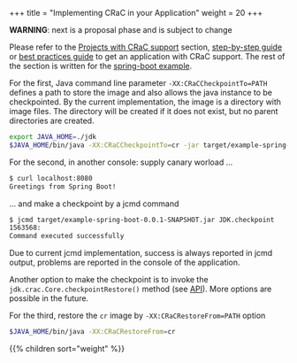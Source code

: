 +++
title = "Implementing CRaC in your Application"
weight = 20
+++

**WARNING**: next is a proposal phase and is subject to change

Please refer to the [Projects with CRaC support](#projects-with-crac-support) section, [step-by-step guide](STEP-BY-STEP.md) or [best practices guide](best-practices.md) to get an application with CRaC support.
The rest of the section is written for the [spring-boot example](#spring-boot).

For the first, Java command line parameter `-XX:CRaCCheckpointTo=PATH` defines a path to store the image and also allows the java instance to be checkpointed.
By the current implementation, the image is a directory with image files.
The directory will be created if it does not exist, but no parent directories are created.

```sh
export JAVA_HOME=./jdk
$JAVA_HOME/bin/java -XX:CRaCCheckpointTo=cr -jar target/example-spring-boot-0.0.1-SNAPSHOT.jar
```

For the second, in another console: supply canary worload ...

```sh
$ curl localhost:8080
Greetings from Spring Boot!
```

... and make a checkpoint by a jcmd command

```sh
$ jcmd target/example-spring-boot-0.0.1-SNAPSHOT.jar JDK.checkpoint
1563568:
Command executed successfully
```

Due to current jcmd implementation, success is always reported in jcmd output, problems are reported in the console of the application.

Another option to make the checkpoint is to invoke the `jdk.crac.Core.checkpointRestore()` method (see [API](#api)).
More options are possible in the future.

For the third, restore the `cr` image by `-XX:CRaCRestoreFrom=PATH` option

```sh
$JAVA_HOME/bin/java -XX:CRaCRestoreFrom=cr
```

{{% children sort="weight" %}}